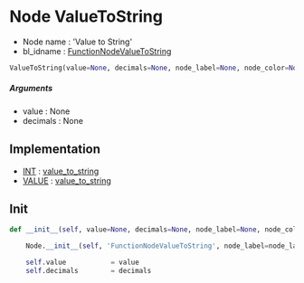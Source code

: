 # Node ValueToString

- Node name : 'Value to String'
- bl_idname : [FunctionNodeValueToString](https://docs.blender.org/api/current/bpy.types.FunctionNodeValueToString.html)


``` python
ValueToString(value=None, decimals=None, node_label=None, node_color=None, **kwargs)
```
##### Arguments

- value : None
- decimals : None

## Implementation

- [INT](/docs/GeoNodes/socket_INT.md) : [value_to_string](/docs/GeoNodes/socket_INT.md#value_to_string)
- [VALUE](/docs/GeoNodes/socket_VALUE.md) : [value_to_string](/docs/GeoNodes/socket_VALUE.md#value_to_string)

## Init

``` python
def __init__(self, value=None, decimals=None, node_label=None, node_color=None, **kwargs):

    Node.__init__(self, 'FunctionNodeValueToString', node_label=node_label, node_color=node_color, **kwargs)

    self.value           = value
    self.decimals        = decimals
```
